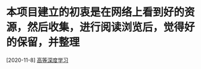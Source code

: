 #  本项目建立的初衷是在网络上看到好的资源，然后收集，进行阅读浏览后，觉得好的保留，并整理

[2020-11-8]
[高等深度学习][1]

[1]:https://github.com/PKUAI26/Deep-Learning-Advanced-Topics
